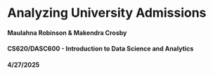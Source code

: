 # Analyzing University Admissions 
#### Maulahna Robinson & Makendra Crosby
#### CS620/DASC600 - Introduction to Data Science and Analytics
#### 4/27/2025
